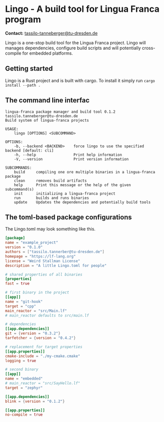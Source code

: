 # Lingo - A build tool for Lingua Franca program
**Contact:** <tassilo-tanneberger@tu-dresden.de>

Lingo is a one-stop build tool for the Lingua Franca project. 
Lingo will manages dependencies, configure build scripts and will potentially cross-compile for embedded platforms.


## Getting started
Lingo is a Rust project and is built with cargo. To install it simply run
`cargo install --path .`

## The command line interfac

```
lingua-franca package manager and build tool 0.1.2
tassilo.tanneberger@tu-dresden.de
Build system of lingua-franca projects

USAGE:
    lingo [OPTIONS] <SUBCOMMAND>

OPTIONS:
    -b, --backend <BACKEND>    force lingo to use the specified backend [default: cli]
    -h, --help                 Print help information
    -V, --version              Print version information

SUBCOMMANDS:
    build     compiling one ore multiple binaries in a lingua-franca package
    clean     removes build artifacts
    help      Print this message or the help of the given subcommand(s)
    init      initializing a lingua-franca project
    run       builds and runs binaries
    update    Updates the dependencies and potentially build tools
```

## The toml-based package configurations
The Lingo.toml may look something like this.

```toml
[package]
name = "example_project"
version = "0.1.0"
authors = ["tassilo.tannerber@tu-dresden.de"]
homepage = "https://lf-lang.org"
license = "Weird Stallman License"
description = "A little Lingo.toml for people"

# shared properties of all binaries
[properties]
fast = true

# first binary in the project
[[app]]
name = "git-hook"
target = "cpp"
main_reactor = "src/Main.lf"
# main_reactor defaults to src/main.lf

# dependencies
[[app.dependencies]]
git = {version = "0.3.2"}
tarfetcher = {version = "0.4.2"}

# replacement for target properties
[[app.properties]]
cmake-include = "./my-cmake.cmake"
logging = true

# second binary
[[app]]
name = "embedded"
# main_reactor = "src/SayHello.lf"
target = "zephyr"

[[app.dependencies]]
blink = {version = "0.1.2"}

[[app.properties]]
no-compile = true
```
